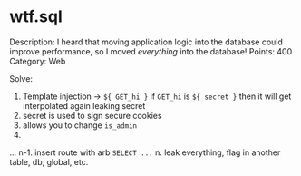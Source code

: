 # wtf.sql

Description: I heard that moving application logic into the database could improve performance, so I moved _everything_ into the database!
Points: 400
Category: Web

Solve:
1. Template injection -> `${ GET_hi }` if `GET_hi` is `${ secret }` then it will get interpolated again leaking secret
2. secret is used to sign secure cookies
3. allows you to change `is_admin`
4. 
...
n-1. insert route with arb `SELECT ...`
n. leak everything, flag in another table, db, global, etc.
